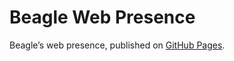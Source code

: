 # Beagle Web Presence

Beagle’s web presence, published on [GitHub Pages](https://jGleitz.github.io/Beagle/branches/blackboard-factory).